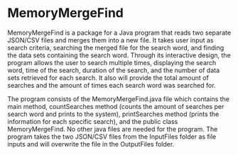 # MemoryMergeFind

MemoryMergeFind is a package for a Java program that reads two separate JSON/CSV files and merges them into a new
file. It takes user input as search criteria, searching the merged file for the search word, and finding the data
sets containing the search word. Through its interactive design, the program allows the user to search multiple
times, displaying the search word, time of the search, duration of the search, and the number of data sets
retrieved for each search. It also will provide the total amount of searches and the amount of times each search
word was searched for.

The program consists of the MemoryMergeFind.java file which contains the main method, countSearches method
(counts the amount of searches per search word and prints to the system), printSearches method (prints the
information for each specific search), and the public class MemoryMergeFind. No other java files are needed for
the program. The program takes the two JSON/CSV files from the InputFiles folder as file inputs and will
overwrite the file in the OutputFiles folder.
   
